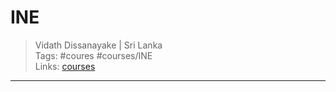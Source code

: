 # INE

> Vidath Dissanayake | Sri Lanka  
> Tags: #coures #courses/INE  
> Links: [courses](../courses.md)  

---